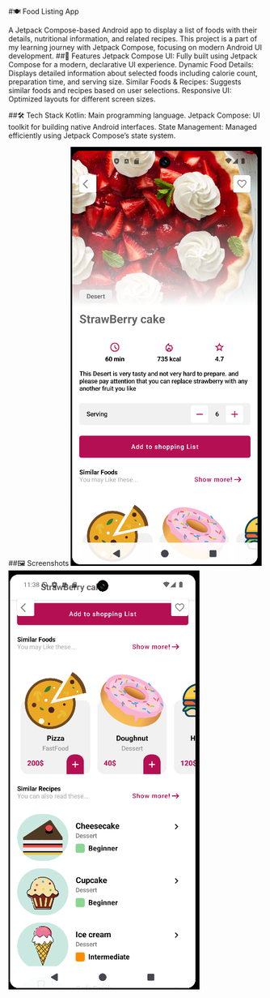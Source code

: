#🍽️ Food Listing App

A Jetpack Compose-based Android app to display a list of foods with their details, nutritional information, and related recipes. This project is a part of my learning journey with Jetpack Compose, focusing on modern Android UI development.
##🌟 Features
    Jetpack Compose UI: Fully built using Jetpack Compose for a modern, declarative UI experience.
    Dynamic Food Details: Displays detailed information about selected foods including calorie count, preparation time, and serving size.
    Similar Foods & Recipes: Suggests similar foods and recipes based on user selections.
    Responsive UI: Optimized layouts for different screen sizes.

##🛠️ Tech Stack
    Kotlin: Main programming language.
    Jetpack Compose: UI toolkit for building native Android interfaces.
    State Management: Managed efficiently using Jetpack Compose’s state system.
    
##🖼️ Screenshots
![](/images/1.png)
![](/images/2.png)
